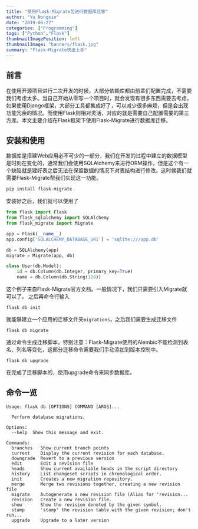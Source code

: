 ```yaml
---
title: "使用Flask-Migrate包进行数据库迁移"
author: "Yu Nongxin"
date: "2019-06-27"
categories: ["Programming"]
tags: ["Python","Flask"]
thumbnailImagePosition: left
thumbnailImage: "banners/flask.jpg"
summary: "Flask-Migrate快速上手"
---
```


## 前言
在使用开源项目进行二次开发的时候，大部分依赖库都由前辈们配置完成，不需要我们考虑太多。当自己开始从零写一个项目时，就会发现有很多东西需要去考虑。如果使用Django框架，大部分工具都集成好了，可以减少很多麻烦，但是会出现功能冗余的情况。而使用Flask则相对灵活，对应的就是需要自己配置需要的第三方库。本文主要介绍在Flask框架下使用Flask-Migrate进行数据库迁移。

## 安装和使用
数据库是搭建Web应用必不可少的一部分，我们在开发的过程中建立的数据模型是时刻在变化的，通常我们会使用SQLAlchemy来进行ORM操作，但是这个有一个缺陷就是建好表之后无法在保留数据的情况下对表结构进行修改。这时候我们就需要Flask-Migrate帮我们实现这一功能。
```bash
pip install flask-migrate
```
安装好之后，我们就可以使用了
```python
from flask import Flask
from flask_sqlalchemy import SQLAlchemy
from flask_migrate import Migrate

app = Flask(__name__)
app.config['SQLALCHEMY_DATABASE_URI'] = 'sqlite:///app.db'

db = SQLAlchemy(app)
migrate = Migrate(app, db)

class User(db.Model):
    id = db.Column(db.Integer, primary_key=True)
    name = db.Column(db.String(128))
```
这个例子来自Flask-Migrate官方文档。一般情况下，我们只需要引入Migrate就可以了。
之后再命令行输入
```
flask db init
```
就能够建立一个应用的迁移文件夹```migrations```，之后我们需要生成迁移文件
```
flask db migrate
```
通过命令生成迁移脚本，特别注意：Flask-Migrate使用的Alembic不能检测到表名、列名等变化，这部分迁移命令需要我们手动添加到版本控制中。
```
flask db upgrade
```
在完成了迁移脚本的，使用upgrade命令来同步数据库。

## 命令一览
```
Usage: flask db [OPTIONS] COMMAND [ARGS]...

  Perform database migrations.

Options:
  --help  Show this message and exit.

Commands:
  branches   Show current branch points
  current    Display the current revision for each database.
  downgrade  Revert to a previous version
  edit       Edit a revision file
  heads      Show current available heads in the script directory
  history    List changeset scripts in chronological order.
  init       Creates a new migration repository.
  merge      Merge two revisions together, creating a new revision file
  migrate    Autogenerate a new revision file (Alias for 'revision...
  revision   Create a new revision file.
  show       Show the revision denoted by the given symbol.
  stamp      'stamp' the revision table with the given revision; don't run...
  upgrade    Upgrade to a later version
```
